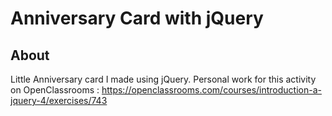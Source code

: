 # Anniversary Card with jQuery

## About

Little Anniversary card I made using jQuery. Personal work for this activity on OpenClassrooms : https://openclassrooms.com/courses/introduction-a-jquery-4/exercises/743
